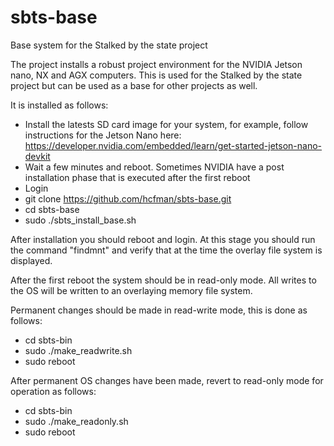# sbts-base

Base system for the Stalked by the state project

The project installs a robust project environment for the NVIDIA Jetson nano, NX and AGX computers. This is used for the Stalked by the state project but can be used as a base for other projects as well.

It is installed as follows:

* Install the latests SD card image for your system, for example, follow instructions for the Jetson Nano here: https://developer.nvidia.com/embedded/learn/get-started-jetson-nano-devkit
* Wait a few minutes and reboot. Sometimes NVIDIA have a post installation phase that is executed after the first reboot
* Login
* git clone https://github.com/hcfman/sbts-base.git
* cd sbts-base
* sudo ./sbts_install_base.sh

After installation you should reboot and login. At this stage you should run the command "findmnt" and verify that at the time the overlay file system is displayed.

After the first reboot the system should be in read-only mode. All writes to the OS will be written to an overlaying memory file system.

Permanent changes should be made in read-write mode, this is done as follows:

* cd sbts-bin
* sudo ./make_readwrite.sh
* sudo reboot

After permanent OS changes have been made, revert to read-only mode for operation as follows:

* cd sbts-bin
* sudo ./make_readonly.sh
* sudo reboot
